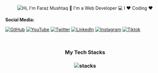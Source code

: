 <p align="center">
  <img src="https://github.com/FarazMushtaq/FarazMushtaq/blob/main/github-min.gif" alt="Hi, I'm Faraz Mushtaq 👋 I'm a Web Developer 💻 I ❤️ Coding ❤️">
</p>

**Social Media:**

[![GitHub](icons/github.png)](https://github.com/FarazMushtaq)
[![YouTube](icons/youtube.png)](https://youtube.com/user/hussainweb)
[![Twitter](icons/twitter.png)](https://twitter.com/faraz_mushtaq_)
[![LinkedIn](icons/linkedin.png)](https://www.linkedin.com/in/farazmushtaq/)
[![Instagram](icons/instagram.png)](https://www.instagram.com/faraz_mushtaq_/)
[![Tiktok](icons/tiktok.png)](https://www.tiktok.com/faraz_mushtaq_/)

<br/>
<h3 align="center">
My Tech Stacks
</h3>

<h3 align="center">
<img src="https://raw.githubusercontent.com/akasrai/akasrai/master/assets/stack-hills.png" alt="stacks"/>
</h3>
